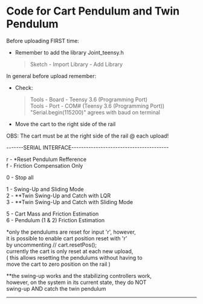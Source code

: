 # Code for Cart Pendulum and Twin Pendulum
  
Before uploading FIRST time:  
- Remember to add the library Joint_teensy.h  
  > Sketch - Import Library - Add Library  
  
In general before upload remember:  
- Check:  
  > Tools - Board - Teensy 3.6 (Programming Port)  
  > Tools - Port - COM# (Teensy 3.6 (Programming Port))  
  > "Serial.begin(115200)" agrees with baud on terminal  
- Move the cart to the right side of the rail
  
OBS: The cart must be at the right side of the rail @ each upload!  
  
-------SERIAL INTERFACE----------------------------------------  
  
r - \*Reset Pendulum Refference  
f - Friction Compensation Only  
  
0 - Stop all  
  
1 - Swing-Up and Sliding Mode  
2 - \*\*Twin Swing-Up and Catch with LQR  
3 - \*\*Twin Swing-Up and Catch with Sliding Mode  
  
5 - Cart Mass and Friction Estimation  
6 - Pendulum (1 & 2) Friction Estimation  

\*only the pendulums are reset for input 'r', however,  
  it is possible to enable cart position reset with 'r'  
  by uncommenting // cart.resetPos();  
  currently the cart is only reset at each new upload,  
  ( this allows resetting the pendulums without having to  
    move the cart to zero position on the rail           )  
  
\*\*the swing-up works and the stabilizing controllers work,  
    however, on the system in its current state, they do NOT  
    swing-up AND catch the twin pendulum  
  
---------------------------------------------------------------  
